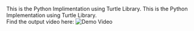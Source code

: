 This is the Python Implimentation using Turtle Library.
This is the Python Implementation using Turtle Library.<br>
Find the output video here:
![Demo Video](demo-gif.gif)